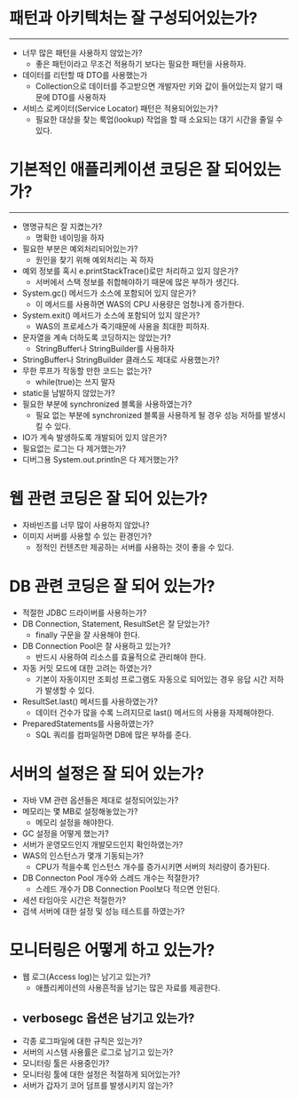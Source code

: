 # 패턴과 아키텍처는 잘 구성되어있는가?

---

- 너무 많은 패턴을 사용하지 않았는가?
    - 좋은 패턴이라고 무조건 적용하기 보다는 필요한 패턴을 사용하자.
- 데이터를 리턴할 때 DTO를 사용했는가
    - Collection으로 데이터를 주고받으면 개발자만 키와 값이 들어있는지 알기 때문에 DTO를 사용하자
- 서비스 로케이터(Service Locator) 패턴은 적용되어있는가?
    - 필요한 대상을 찾는 룩업(lookup) 작업을 할 때 소요되는 대기 시간을 줄일 수 있다.

# 기본적인 애플리케이션 코딩은 잘 되어있는가?

---

- 명명규칙은 잘 지켰는가?
    - 명확한 네이밍을 하자
- 필요한 부분은 예외처리되어있는가?
    - 원인을 찾기 위해 예외처리는 꼭 하자
- 예외 정보를 혹시 e.printStackTrace()로만 처리하고 있지 않은가?
    - 서버에서 스택 정보를 취합해야하기 때문에 많은 부하가 생긴다.
- System.gc() 메서드가 소스에 포함되어 있지 않은가?
    - 이 메서드를 사용하면 WAS의 CPU 사용량은 엄청나게 증가한다.
- System.exit() 메서드가 소스에 포함되어 있지 않은가?
    - WAS의 프로세스가 죽기때문에 사용을 최대한 피하자.
- 문자열을 계속 더하도록 코딩하지는 않았는가?
    - StringBuffer나 StringBuilder를 사용하자
- StringBuffer나 StringBuilder  클래스도 제대로 사용했는가?
- 무한 루프가 작동할 만한 코드는 없는가?
    - while(true)는 쓰지 말자
- static을 남발하지 않았는가?
- 필요한 부분에 synchronized 블록을 사용하였는가?
    - 필요 없는 부분에 synchronized 블록을 사용하게 될 경우 성능 저하를 발생시킬 수 있다.
- IO가 계속 발생하도록 개발되어 있지 않은가?
- 필요없는 로그는 다 제거했는가?
- 디버그용 System.out.println은 다 제거했는가?

# 웹 관련 코딩은 잘 되어 있는가?

- 자바빈즈를 너무 많이 사용하지 않았나?
- 이미지 서버를 사용할 수 있는 환경인가?
    - 정적인 컨텐츠만 제공하는 서버를 사용하는 것이 좋을 수 있다.

# DB 관련 코딩은 잘 되어 있는가?

- 적절한 JDBC 드라이버를 사용하는가?
- DB Connection, Statement, ResultSet은 잘 닫았는가?
    - finally 구문을 잘 사용해야 한다.
- DB Connection Pool은 잘 사용하고 있는가?
    - 반드시 사용하여 리소스를 효율적으로 관리해야 한다.
- 자동 커밋 모드에 대한 고려는 하였는가?
    - 기본이 자동이지만 조회성 프로그램도 자동으로 되어있는 경우 응답 시간 저하가 발생할 수 있다.
- ResultSet.last() 메서드를 사용하였는가?
    - 데이터 건수가 많을 수록 느려지므로 last() 메서드의 사용을 자제해야한다.
- PreparedStatements를 사용하였는가?
    - SQL 쿼리를 컴파일하면 DB에 많은 부하를 준다.

# 서버의 설정은 잘 되어 있는가?

- 자바 VM 관련 옵션들은 제대로 설정되어있는가?
- 메모리는 몇 MB로 설정해놓았는가?
    - 메모리 설정을 해야한다.
- GC 설정을 어떻게 했는가?
- 서버가 운영모드인지 개발모드인지 확인하였는가?
- WAS의 인스턴스가 몇개 기동되는가?
    - CPU가 적을수록 인스턴스 개수를 증가시키면 서버의 처리량이 증가된다.
- DB Connecton Pool 개수와 스레드 개수는 적절한가?
    - 스레드 개수가 DB Connection Pool보다 적으면 안된다.
- 세션 타임아웃 시간은 적절한가?
- 검색 서버에 대한 설정 및 성능 테스트를 하였는가?

# 모니터링은 어떻게 하고 있는가?

- 웹 로그(Access log)는 남기고 있는가?
    - 애플리케이션의 사용흔적을 남기는 많은 자료를 제공한다.
- verbosegc 옵션은 남기고 있는가?
    - 
- 각종 로그파일에 대한 규칙은 있는가?
- 서버의 시스템 사용률은 로그로 남기고 있는가?
- 모니터링 툴은 사용중인가?
- 모니터링 툴에 대한 설정은 적절하게 되어있는가?
- 서버가 갑자기 코어 덤프를 발생시키지 않는가?
